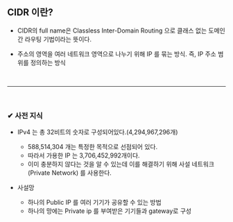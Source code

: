 ## CIDR 이란?
- CIDR의 full name은 Classless Inter-Domain Routing 으로 클래스 없는 도메인간 라우팅 기법이라는 뜻이다.

- 주소의 영역을 여러 네트워크 영역으로 나누기 위해 IP 를 묶는 방식. 즉, IP 주소 범위를 정의하는 방식
<br>
<hr>
<br>

### ✔ 사전 지식
- IPv4 는 총 32비트의 숫자로 구성되어있다.(4,294,967,296개)
  - 588,514,304 개는 특정한 목적으로 선점되어 있다.
  - 따라서 가용한 IP 는 3,706,452,992개이다.
  - 이미 충분하지 않다는 것을 알 수 있는데 이를 해결하기 위해 사설 네트워크(Private Network) 를 사용한다.
 
- 사설망
  - 하나의 Public IP 를 여러 기기가 공유할 수 있는 방법
  - 하나의 망에는 Private ip 를 부여받은 기기들과 gateway로 구성
